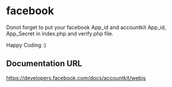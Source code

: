 # facebook

Donot forget to put your facebook App_id and accountkit App_id, App_Secret in index.php and verify.php file.

Happy Coding :)

## Documentation URL
https://developers.facebook.com/docs/accountkit/webjs